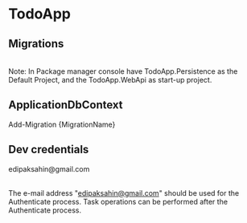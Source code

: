 # TodoApp
<h2>Migrations</h2><br>
Note: In Package manager console have TodoApp.Persistence as the Default Project, and the TodoApp.WebApi as start-up project.

<h2>ApplicationDbContext</h2>
Add-Migration {MigrationName}

<h2>Dev credentials</h2>
edipaksahin@gmail.com <br><br>

The e-mail address "edipaksahin@gmail.com" should be used for the Authenticate process.
Task operations can be performed after the Authenticate process.
